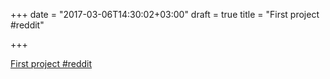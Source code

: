 +++
date = "2017-03-06T14:30:02+03:00"
draft = true
title = "First project  #reddit"

+++

<p><a href="https://t.co/4DRqnEZ79W">First project  #reddit</a></p>
